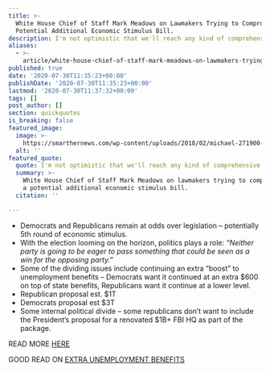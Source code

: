 ```yaml
---
title: >-
  White House Chief of Staff Mark Meadows on Lawmakers Trying to Compromise on a
  Potential Additional Economic Stimulus Bill.
description: I'm not optimistic that we'll reach any kind of comprehensive deal.
aliases:
  - >-
    article/white-house-chief-of-staff-mark-meadows-on-lawmakers-trying-to-compromise-on-a-potential-additional-economic-stimulus-bill/
published: true
date: '2020-07-30T11:35:23+00:00'
publishDate: '2020-07-30T11:35:23+00:00'
lastmod: '2020-07-30T11:37:32+00:00'
tags: []
post_author: []
section: quickquotes
is_breaking: false
featured_image:
  image: >-
    https://smarthernews.com/wp-content/uploads/2018/02/michael-271900-1024x663.jpg
  alt: ''
featured_quote:
  quote: I'm not optimistic that we'll reach any kind of comprehensive deal.
  summary: >-
    White House Chief of Staff Mark Meadows on lawmakers trying to compromise on
    a potential additional economic stimulus bill.
  citation: ''

---
```

*   Democrats and Republicans remain at odds over legislation – potentially 5th round of economic stimulus.
*   With the election looming on the horizon, politics plays a role: _“Neither party is going to be eager to pass something that could be seen as a win for the opposing party.”_ 
*   Some of the dividing issues include continuing an extra “boost” to unemployment benefits – Democrats want it continued at an extra $600 on top of state benefits, Republicans want it continue at a lower level.
*   Republican proposal est. $1T
*   Democrats proposal est $3T
*   Some internal political divide – some republicans don’t want to include the President’s proposal for a renovated $1B+ FBI HQ as part of the package.

READ MORE [HERE](https://www.usatoday.com/story/news/politics/2020/07/30/coronavirus-stimulus-trump-congress-struggle-reach-deal-relief/5534896002/)

GOOD READ ON [EXTRA UNEMPLOYMENT BENEFITS](https://www.usatoday.com/story/money/2020/07/22/coronavirus-stimulus-unemployment-money-questions-answers/5489266002/)